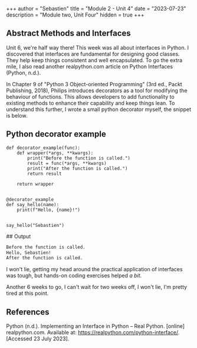 +++
author = "Sebastien"
title = "Module 2 - Unit 4"
date = "2023-07-23"
description = "Module two, Unit Four"
hidden = true
+++

## Abstract Methods and Interfaces

Unit 6, we're half way there! This week was all about interfaces in Python. I discovered that interfaces are fundamental for designing good classes. They help keep things consistent and well encapsulated. To go the extra mile, I also read another realpython.com article on Python Interfaces (Python, n.d.).

In Chapter 9 of "Python 3 Object-oriented Programming" (3rd ed., Packt Publishing, 2018), Philips introduces decorators as a tool for modifying the behaviour of functions. This allows developers to add functionality to existing methods to enhance their capability and keep things lean. To understand this further, I wrote a small python decorator myself, the snippet is below.

## Python decorator example

```python3
def decorator_example(func):
    def wrapper(*args, **kwargs):
        print("Before the function is called.")
        result = func(*args, **kwargs)
        print("After the function is called.")
        return result

    return wrapper


@decorator_example
def say_hello(name):
    print(f"Hello, {name}!")


say_hello("Sebastien")
```

## Output

```bash
Before the function is called.
Hello, Sebastien!
After the function is called.
```

I won't lie, getting my head around the practical application of interfaces was tough, but hands-on coding exercises helped _a bit_.

Another 6 weeks to go, I can't wait for two weeks off, I won't lie, I'm pretty tired at this point.

## References

Python (n.d.). Implementing an Interface in Python – Real Python. [online] realpython.com.
Available at: https://realpython.com/python-interface/. [Accessed 23 July 2023].